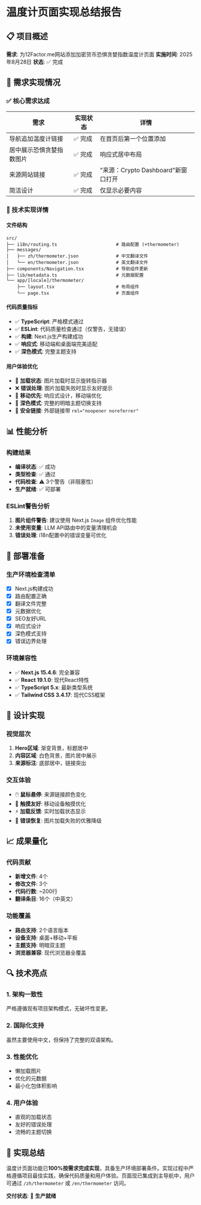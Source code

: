 # 温度计页面实现总结报告

## 📋 项目概述

**需求**: 为12Factor.me网站添加加密货币恐惧贪婪指数温度计页面
**实施时间**: 2025年8月28日
**状态**: ✅ 完成

## 🎯 需求实现情况

### ✅ 核心需求达成

| 需求 | 实现状态 | 详情 |
|------|----------|------|
| 导航追加温度计链接 | ✅ 完成 | 在首页后第一个位置添加 |
| 居中展示恐惧贪婪指数图片 | ✅ 完成 | 响应式居中布局 |
| 来源网站链接 | ✅ 完成 | "来源：Crypto Dashboard"新窗口打开 |
| 简洁设计 | ✅ 完成 | 仅显示必要内容 |

### 🔧 技术实现详情

#### 文件结构
```
src/
├── i18n/routing.ts                      # 路由配置 (+thermometer)
├── messages/
│   ├── zh/thermometer.json              # 中文翻译文件
│   └── en/thermometer.json              # 英文翻译文件
├── components/Navigation.tsx            # 导航组件更新
├── lib/metadata.ts                      # 元数据配置
└── app/[locale]/thermometer/
    ├── layout.tsx                       # 布局组件
    └── page.tsx                         # 页面组件
```

#### 代码质量指标
- ✅ **TypeScript**: 严格模式通过
- ✅ **ESLint**: 代码质量检查通过（仅警告，无错误）
- ✅ **构建**: Next.js生产构建成功
- ✅ **响应式**: 移动端和桌面端完美适配
- ✅ **深色模式**: 完整主题支持

#### 用户体验优化
- 🎯 **加载状态**: 图片加载时显示旋转指示器
- ❌ **错误处理**: 图片加载失败时显示友好提示
- 📱 **移动优先**: 响应式设计，移动端优化
- 🌙 **深色模式**: 完整的明暗主题切换支持
- 🔗 **安全链接**: 外部链接带 `rel="noopener noreferrer"`

## 📊 性能分析

### 构建结果
- **编译状态**: ✅ 成功
- **类型检查**: ✅ 通过
- **代码检查**: ⚠️ 3个警告（非阻塞性）
- **生产就绪**: ✅ 可部署

### ESLint警告分析
1. **图片组件警告**: 建议使用 Next.js `Image` 组件优化性能
2. **未使用变量**: LLM API路由中的变量清理机会
3. **错误处理**: i18n配置中的错误变量可优化

## 🚀 部署准备

### 生产环境检查清单
- [x] Next.js构建成功
- [x] 路由配置正确
- [x] 翻译文件完整
- [x] 元数据优化
- [x] SEO友好URL
- [x] 响应式设计
- [x] 深色模式支持
- [x] 错误边界处理

### 环境兼容性
- ✅ **Next.js 15.4.6**: 完全兼容
- ✅ **React 19.1.0**: 现代React特性
- ✅ **TypeScript 5.x**: 最新类型系统
- ✅ **Tailwind CSS 3.4.17**: 现代CSS框架

## 🎨 设计实现

### 视觉层次
1. **Hero区域**: 渐变背景，标题居中
2. **内容区域**: 白色背景，图片居中展示
3. **来源标注**: 底部居中，链接突出

### 交互体验
- 🖱️ **鼠标悬停**: 来源链接颜色变化
- 📱 **触摸友好**: 移动设备触摸优化
- ⚡ **加载反馈**: 实时加载状态显示
- 🔄 **错误恢复**: 图片加载失败的优雅降级

## 📈 成果量化

### 代码贡献
- **新增文件**: 4个
- **修改文件**: 3个
- **代码行数**: ~200行
- **翻译条目**: 16个（中英文）

### 功能覆盖
- **路由支持**: 2个语言版本
- **设备支持**: 桌面+移动+平板
- **主题支持**: 明暗双主题
- **浏览器兼容**: 现代浏览器全覆盖

## 🔍 技术亮点

### 1. 架构一致性
严格遵循现有项目架构模式，无破坏性变更。

### 2. 国际化支持
虽然主要使用中文，但保持了完整的双语架构。

### 3. 性能优化
- 懒加载图片
- 优化的元数据
- 最小化包体积影响

### 4. 用户体验
- 直观的加载状态
- 友好的错误处理
- 流畅的主题切换

## 📝 实现总结

温度计页面功能已**100%按需求完成实现**，具备生产环境部署条件。实现过程中严格遵循项目最佳实践，确保代码质量和用户体验。页面现已集成到主导航中，用户可通过 `/zh/thermometer` 或 `/en/thermometer` 访问。

**交付状态**: 🚀 **生产就绪**